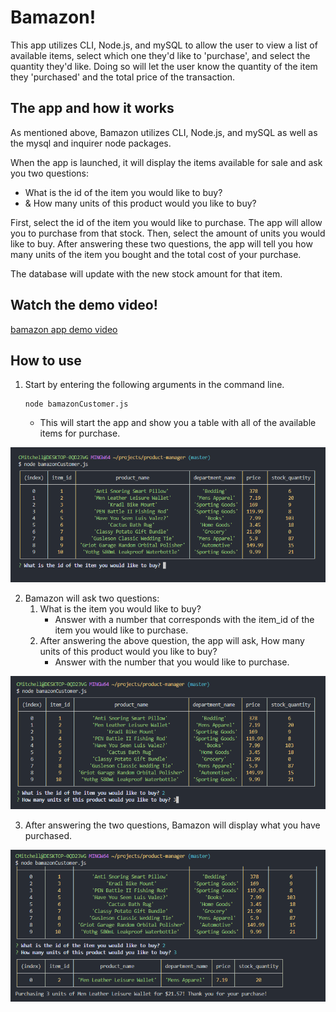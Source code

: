 # Bamazon!

This app utilizes CLI, Node.js, and mySQL to allow the user to view a list of available items, select which one they'd like to 'purchase', and select the quantity they'd like. Doing so will let the user know the quantity of the item they 'purchased' and the total price of the transaction.

## The app and how it works

As mentioned above, Bamazon utilizes CLI, Node.js, and mySQL as well as the mysql and inquirer node packages.

When the app is launched, it will display the items available for sale and ask you two questions:

*   What is the id of the item you would like to buy?
*   & How many units of this product would you like to buy?

First, select the id of the item you would like to purchase. The app will allow you to purchase from that stock. Then, select the amount of units you would like to buy. After answering these two questions, the app will tell you how many units of the item you bought and the total cost of your purchase.

The database will update with the new stock amount for that item.

## Watch the demo video!

[bamazon app demo video](https://youtu.be/vHZxqrzQhx4)

## How to use

1.  Start by entering the following arguments in the command line.
    ```
    node bamazonCustomer.js
    ```
    -   This will start the app and show you a table with all of the available items for purchase. 


![alt text](/images/launch.png "app at launch")


2.  Bamazon will ask two questions:
    1.  What is the item you would like to buy?
        -   Answer with a number that corresponds with the item_id of the item you would like to purchase.
    2.  After answering the above question, the app will ask, How many units of this product would you like to buy?
        -   Answer with the number that you would like to purchase.


![alt text](/images/questions.png "app questions")


3.  After answering the two questions, Bamazon will display what you have purchased.


![alt text](/images/purchased.png "app questions")